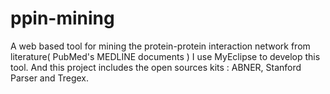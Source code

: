 # ppin-mining
A web based tool for mining the protein-protein interaction network from literature( PubMed's MEDLINE documents )
I use MyEclipse to develop this tool.
And this project includes the open sources kits : ABNER, Stanford Parser and Tregex.
